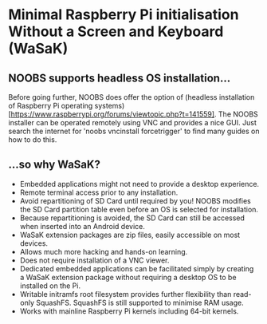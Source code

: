 # Minimal Raspberry Pi initialisation Without a Screen and Keyboard (WaSaK)

## NOOBS supports headless OS installation...

Before going further, NOOBS does offer the option of (headless installation of Raspberry Pi operating systems)[https://www.raspberrypi.org/forums/viewtopic.php?t=141559]. The NOOBS installer can be operated remotely using VNC and provides a nice GUI. Just search the internet for 'noobs vncinstall forcetrigger' to find many guides on how to do this.

## ...so why WaSaK?

* Embedded applications might not need to provide a desktop experience.
* Remote terminal access prior to any installation.
* Avoid repartitioning of SD Card until required by you! NOOBS modifies the SD Card partition table even before an OS is selected for installation.
* Because repartitioning is avoided, the SD Card can still be accessed when inserted into an Android device.
* WaSaK extension packages are zip files, easily accessible on most devices.
* Allows much more hacking and hands-on learning.
* Does not require installation of a VNC viewer.
* Dedicated embedded applications can be facilitated simply by creating a WaSaK extension package without requiring a desktop OS to be installed on the Pi.
* Writable initramfs root filesystem provides further flexibility than read-only SquashFS. SquashFS is still supported to minimise RAM usage.
* Works with mainline Raspberry Pi kernels including 64-bit kernels.

